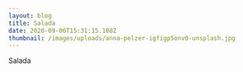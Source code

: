 ```yaml
---
layout: blog
title: Salada
date: 2020-09-06T15:31:15.108Z
thumbnail: /images/uploads/anna-pelzer-igfigp5onv0-unsplash.jpg
---
```

Salada